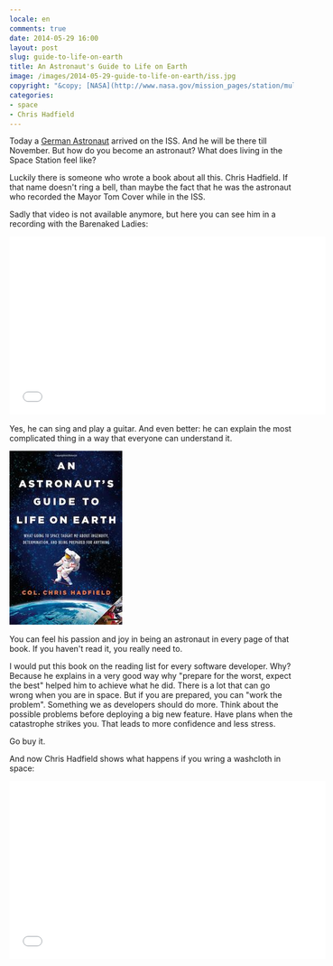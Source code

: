 ```yaml
---
locale: en
comments: true
date: 2014-05-29 16:00
layout: post
slug: guide-to-life-on-earth
title: An Astronaut's Guide to Life on Earth
image: /images/2014-05-29-guide-to-life-on-earth/iss.jpg
copyright: "&copy; [NASA](http://www.nasa.gov/mission_pages/station/multimedia/gallery/iss030e078095.html)"
categories:
- space
- Chris Hadfield
---
```

Today a [German Astronaut](http://www.esa.int/Our_Activities/Human_Spaceflight/Blue_dot/ESA_astronaut_Alexander_Gerst_arrives_at_Space_Station) arrived on the ISS.
And he will be there till November. But how do you become an astronaut?
What does living in the Space Station feel like?

Luckily there is someone who wrote a book about all this. Chris Hadfield. If 
that name doesn't ring a bell, than maybe the fact that he was the astronaut who
recorded the Mayor Tom Cover while in the ISS.

Sadly that video is not available anymore, but here you can see him in a recording
with the Barenaked Ladies:

<iframe width="560" height="315" src="//www.youtube.com/embed/AvAnfi8WpVE" frameborder="0" allowfullscreen></iframe>

Yes, he can sing and play a guitar. And even better: he can explain the most
complicated thing in a way that everyone can understand it.

<img src=" /images/2014-05-29-guide-to-life-on-earth/book.jpg"/>

You can feel his passion and joy in being an astronaut in every page of that book. If you
haven't read it, you really need to.

I would put this book on the reading list for every software developer. Why? Because
he explains in a very good way why "prepare for the worst, expect the best" helped him
to achieve what he did. There is a lot that can go wrong when you are in space. But if
you are prepared, you can "work the problem". Something we as developers should do
more. Think about the possible problems before deploying a big new feature. Have plans
when the catastrophe strikes you. That leads to more confidence and less stress.

Go buy it.

And now Chris Hadfield shows what happens if you wring a washcloth in space:

<iframe width="560" height="315" src="//www.youtube.com/embed/o8TssbmY-GM" frameborder="0" allowfullscreen></iframe>
